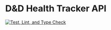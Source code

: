 # D&D Health Tracker API

[![Test, Lint, and Type Check](https://github.com/jdglaser/dnd-health-tracker/actions/workflows/validate.yml/badge.svg)](https://github.com/jdglaser/dnd-health-tracker/actions/workflows/validate.yml)